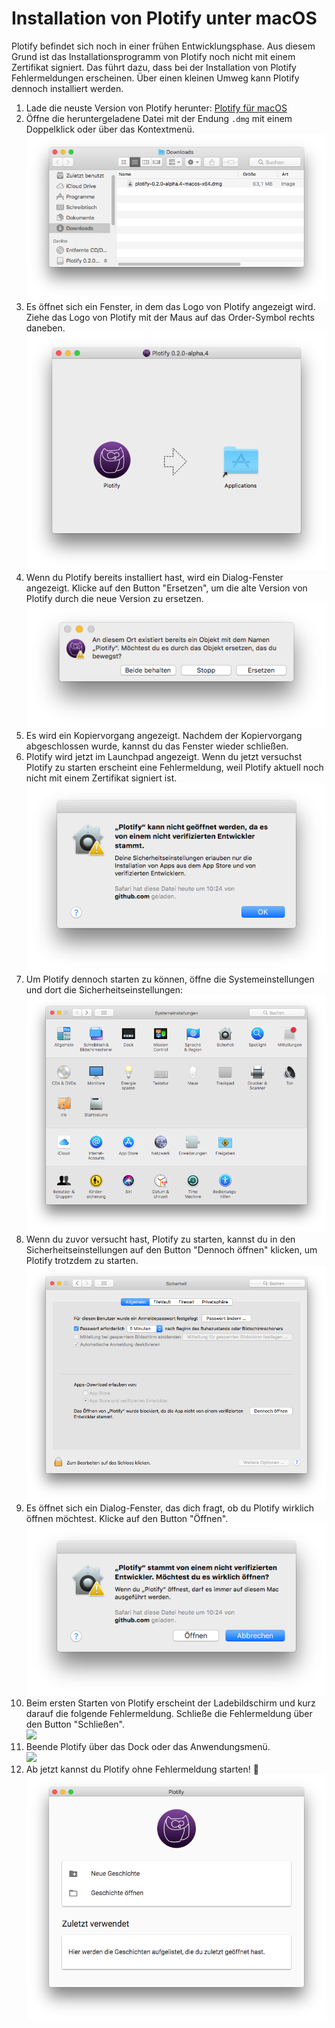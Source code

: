 # Installation von Plotify unter macOS

Plotify befindet sich noch in einer frühen Entwicklungsphase.
Aus diesem Grund ist das Installationsprogramm von Plotify noch nicht mit einem Zertifikat signiert.
Das führt dazu, dass bei der Installation von Plotify Fehlermeldungen erscheinen.
Über einen kleinen Umweg kann Plotify dennoch installiert werden.

1. Lade die neuste Version von Plotify herunter: [Plotify für macOS](https://github.com/plotify/plotify/releases/download/v0.2.0-alpha.4/plotify-0.2.0-alpha.4-macos-x64.dmg)
2. Öffne die heruntergeladene Datei mit der Endung `.dmg` mit einem Doppelklick oder über das Kontextmenü.<br />![](open-dmg.png)
3. Es öffnet sich ein Fenster, in dem das Logo von Plotify angezeigt wird. Ziehe das Logo von Plotify mit der Maus auf das Order-Symbol rechts daneben.<br />![](install.png)
4. Wenn du Plotify bereits installiert hast, wird ein Dialog-Fenster angezeigt.
   Klicke auf den Button "Ersetzen", um die alte Version von Plotify durch die neue Version zu ersetzen.<br />
   ![](replace.png)
5. Es wird ein Kopiervorgang angezeigt. Nachdem der Kopiervorgang abgeschlossen wurde, kannst du das Fenster wieder schließen.
6. Plotify wird jetzt im Launchpad angezeigt. Wenn du jetzt versuchst Plotify zu starten erscheint eine Fehlermeldung, weil Plotify aktuell noch nicht mit einem Zertifikat signiert ist.<br />![](can-not-start.png)
7. Um Plotify dennoch starten zu können, öffne die Systemeinstellungen und dort die Sicherheitseinstellungen:<br />![](system-settings.png)
8. Wenn du zuvor versucht hast, Plotify zu starten, kannst du in den Sicherheitseinstellungen auf den Button "Dennoch öffnen" klicken, um Plotify trotzdem zu starten.<br />![](security-settings.png)
9. Es öffnet sich ein Dialog-Fenster, das dich fragt, ob du Plotify wirklich öffnen möchtest. Klicke auf den Button "Öffnen".<br />![](allow.png)
10. Beim ersten Starten von Plotify erscheint der Ladebildschirm und kurz darauf die folgende Fehlermeldung. Schließe die Fehlermeldung über den Button "Schließen".<br />![](can-not-open.png)
11. Beende Plotify über das Dock oder das Anwendungsmenü. <br />![](close.png)
12. Ab jetzt kannst du Plotify ohne Fehlermeldung starten! :tada:<br />![](started.png)

